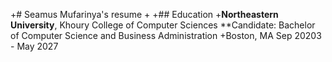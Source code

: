 +# Seamus Mufarinya's resume
+
+## Education
+**Northeastern University**, Khoury College of Computer Sciences
**Candidate: Bachelor of Computer Science and Business Administration
+Boston, MA Sep 20203 - May 2027
